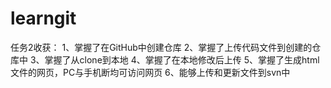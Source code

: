 # learngit
任务2收获：
1、掌握了在GitHub中创建仓库
2、掌握了上传代码文件到创建的仓库中
3、掌握了从clone到本地
4、掌握了在本地修改后上传
5、掌握了生成html文件的网页，PC与手机断均可访问网页
6、能够上传和更新文件到svn中
